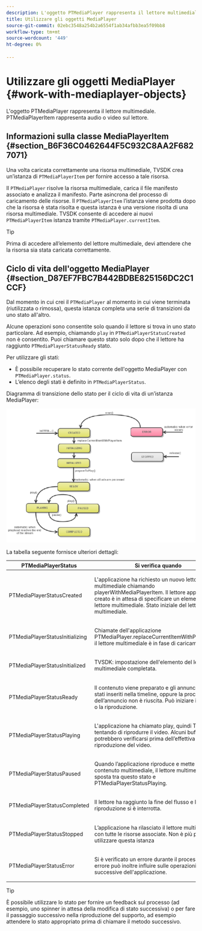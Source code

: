 ```yaml
---
description: L'oggetto PTMediaPlayer rappresenta il lettore multimediale. PTMediaPlayerItem rappresenta audio o video sul lettore.
title: Utilizzare gli oggetti MediaPlayer
source-git-commit: 02ebc3548a254b2a6554f1ab34afbb3ea5f09bb8
workflow-type: tm+mt
source-wordcount: '449'
ht-degree: 0%

---
```


# Utilizzare gli oggetti MediaPlayer {#work-with-mediaplayer-objects}

L&#39;oggetto PTMediaPlayer rappresenta il lettore multimediale. PTMediaPlayerItem rappresenta audio o video sul lettore.

## Informazioni sulla classe MediaPlayerItem {#section_B6F36C0462644F5C932C8AA2F6827071}

Una volta caricata correttamente una risorsa multimediale, TVSDK crea un’istanza di `PTMediaPlayerItem` per fornire accesso a tale risorsa.

Il `PTMediaPlayer` risolve la risorsa multimediale, carica il file manifesto associato e analizza il manifesto. Parte asincrona del processo di caricamento delle risorse. Il `PTMediaPlayerItem` l’istanza viene prodotta dopo che la risorsa è stata risolta e questa istanza è una versione risolta di una risorsa multimediale. TVSDK consente di accedere ai nuovi `PTMediaPlayerItem` istanza tramite `PTMediaPlayer.currentItem`.

>[!TIP]
>
>Prima di accedere all’elemento del lettore multimediale, devi attendere che la risorsa sia stata caricata correttamente.

## Ciclo di vita dell&#39;oggetto MediaPlayer {#section_D87EF7FBC7B442BDBE825156DC2C1CCF}

Dal momento in cui crei il `PTMediaPlayer` al momento in cui viene terminata (riutilizzata o rimossa), questa istanza completa una serie di transizioni da uno stato all&#39;altro.

Alcune operazioni sono consentite solo quando il lettore si trova in uno stato particolare. Ad esempio, chiamando `play` in `PTMediaPlayerStatusCreated` non è consentito. Puoi chiamare questo stato solo dopo che il lettore ha raggiunto `PTMediaPlayerStatusReady` stato.

Per utilizzare gli stati:

* È possibile recuperare lo stato corrente dell&#39;oggetto MediaPlayer con `PTMediaPlayer.status`.
* L’elenco degli stati è definito in `PTMediaPlayerStatus`.

Diagramma di transizione dello stato per il ciclo di vita di un’istanza MediaPlayer:
<!--<a id="fig_1C55DE3F186F4B36AFFDCDE90379534C"></a>-->

![](assets/player-state-transitions-diagram-ios2_web.png)

La tabella seguente fornisce ulteriori dettagli:

<table id="table_426F0093E4214EA88CD72A7796B58DFD"> 
 <thead> 
  <tr> 
   <th colname="col1" class="entry"><b>PTMediaPlayerStatus</b></th> 
   <th colname="col2" class="entry"><b>Si verifica quando</b> </th> 
  </tr> 
 </thead>
 <tbody> 
  <tr> 
   <td colname="col1"> <p><span class="codeph"> PTMediaPlayerStatusCreated</span> </p> </td> 
   <td colname="col2"> <p>L'applicazione ha richiesto un nuovo lettore multimediale chiamando <span class="codeph"> playerWithMediaPlayerItem</span>. Il lettore appena creato è in attesa di specificare un elemento del lettore multimediale. Stato iniziale del lettore multimediale. </p> </td> 
  </tr> 
  <tr> 
   <td colname="col1"> <p> <span class="codeph"> PTMediaPlayerStatusInitializing</span> </p> </td> 
   <td colname="col2"> <p>Chiamate dell'applicazione <span class="codeph"> PTMediaPlayer.replaceCurrentItemWithPlayerItem</span>e il lettore multimediale è in fase di caricamento. </p> </td> 
  </tr> 
  <tr> 
   <td colname="col1"> <p><span class="codeph"> PTMediaPlayerStatusInitialized</span> </p> </td> 
   <td colname="col2"> <p>TVSDK: impostazione dell'elemento del lettore multimediale completata. </p> </td> 
  </tr> 
  <tr> 
   <td colname="col1"> <p> <span class="codeph"> PTMediaPlayerStatusReady</span> </p> </td> 
   <td colname="col2"> <p>Il contenuto viene preparato e gli annunci sono stati inseriti nella timeline, oppure la procedura dell’annuncio non è riuscita. Può iniziare il buffering o la riproduzione. </p> </td> 
  </tr> 
  <tr> 
   <td colname="col1"> <p><span class="codeph"> PTMediaPlayerStatusPlaying</span> </p> </td> 
   <td colname="col2"> <p>L'applicazione ha chiamato <span class="codeph"> play</span>, quindi TVSDK sta tentando di riprodurre il video. Alcuni buffering potrebbero verificarsi prima dell’effettiva riproduzione del video. </p> </td> 
  </tr> 
  <tr> 
   <td colname="col1"> <p><span class="codeph"> PTMediaPlayerStatusPaused</span> </p> </td> 
   <td colname="col2"> <p>Quando l’applicazione riproduce e mette in pausa il contenuto multimediale, il lettore multimediale si sposta tra questo stato e <span class="codeph"> PTMediaPlayerStatusPlaying</span>. </p> </td> 
  </tr> 
  <tr> 
   <td colname="col1"> <p><span class="codeph"> PTMediaPlayerStatusCompleted</span> </p> </td> 
   <td colname="col2"> <p>Il lettore ha raggiunto la fine del flusso e la riproduzione si è interrotta. </p> </td> 
  </tr> 
  <tr> 
   <td colname="col1"> <p><span class="codeph"> PTMediaPlayerStatusStopped</span> </p> </td> 
   <td colname="col2"> <p>L’applicazione ha rilasciato il lettore multimediale, con tutte le risorse associate. Non è più possibile utilizzare questa istanza </p> </td> 
  </tr> 
  <tr> 
   <td colname="col1"> <p><span class="codeph"> PTMediaPlayerStatusError</span> </p> </td> 
   <td colname="col2"> <p>Si è verificato un errore durante il processo. Un errore può inoltre influire sulle operazioni successive dell'applicazione. </p> </td> 
  </tr> 
 </tbody> 
</table>

>[!TIP]
>
>È possibile utilizzare lo stato per fornire un feedback sul processo (ad esempio, uno spinner in attesa della modifica di stato successiva) o per fare il passaggio successivo nella riproduzione del supporto, ad esempio attendere lo stato appropriato prima di chiamare il metodo successivo.
